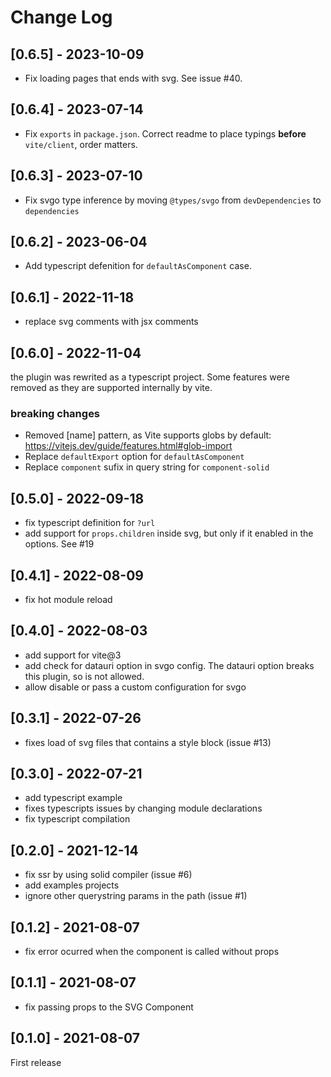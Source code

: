 # Change Log

## [0.6.5] - 2023-10-09
- Fix loading pages that ends with svg. See issue #40.

## [0.6.4] - 2023-07-14
- Fix `exports` in `package.json`. Correct readme to place typings **before** `vite/client`, order matters.

## [0.6.3] - 2023-07-10
- Fix svgo type inference by moving `@types/svgo` from `devDependencies` to `dependencies`

## [0.6.2] - 2023-06-04
- Add typescript defenition for `defaultAsComponent` case.

## [0.6.1] - 2022-11-18
- replace svg comments with jsx comments

## [0.6.0] - 2022-11-04
the plugin was rewrited as a typescript project. Some features were removed as they are supported internally by vite.
### **breaking changes**
- Removed [name] pattern, as Vite supports globs by default: https://vitejs.dev/guide/features.html#glob-import
- Replace `defaultExport` option for `defaultAsComponent`
- Replace `component` sufix in query string for `component-solid`

## [0.5.0] - 2022-09-18
- fix typescript definition for `?url`
- add support for `props.children` inside svg, but only if it enabled in the options. See #19

## [0.4.1] - 2022-08-09
- fix hot module reload

## [0.4.0] - 2022-08-03
- add support for vite@3
- add check for datauri option in svgo config. The datauri option breaks this plugin, so is not allowed.
- allow disable or pass a custom configuration for svgo

## [0.3.1] - 2022-07-26
- fixes load of svg files that contains a style block (issue #13)

## [0.3.0] - 2022-07-21
- add typescript example
- fixes typescripts issues by changing module declarations
- fix typescript compilation

## [0.2.0] - 2021-12-14
- fix ssr by using solid compiler (issue #6)
- add examples projects
- ignore other querystring params in the path (issue #1)

## [0.1.2] - 2021-08-07
- fix error ocurred when the component is called without props

## [0.1.1] - 2021-08-07
- fix passing props to the SVG Component

## [0.1.0] - 2021-08-07
First release
